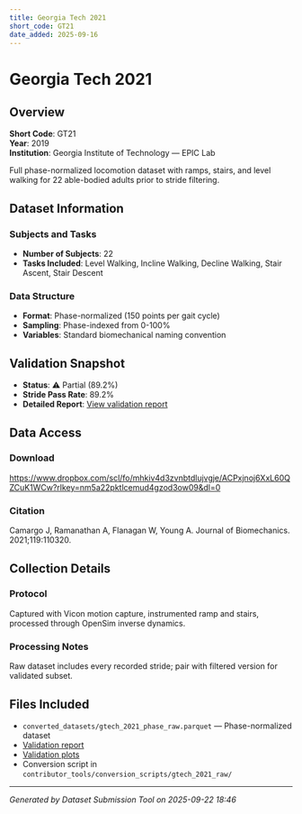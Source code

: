 ```yaml
---
title: Georgia Tech 2021
short_code: GT21
date_added: 2025-09-16
---
```


# Georgia Tech 2021

## Overview

**Short Code**: GT21  
**Year**: 2019  
**Institution**: Georgia Institute of Technology — EPIC Lab  

Full phase-normalized locomotion dataset with ramps, stairs, and level walking for 22 able-bodied adults prior to stride filtering.

## Dataset Information

### Subjects and Tasks
- **Number of Subjects**: 22
- **Tasks Included**: Level Walking, Incline Walking, Decline Walking, Stair Ascent, Stair Descent

### Data Structure
- **Format**: Phase-normalized (150 points per gait cycle)
- **Sampling**: Phase-indexed from 0-100%
- **Variables**: Standard biomechanical naming convention

## Validation Snapshot

- **Status**: ⚠️ Partial (89.2%)
- **Stride Pass Rate**: 89.2%
- **Detailed Report**: [View validation report](./gtech_2021_raw_validation.md)

## Data Access

### Download
https://www.dropbox.com/scl/fo/mhkiv4d3zvnbtdlujvgje/ACPxjnoj6XxL60QZCuK1WCw?rlkey=nm5a22pktlcemud4gzod3ow09&dl=0

### Citation
Camargo J, Ramanathan A, Flanagan W, Young A. Journal of Biomechanics. 2021;119:110320.

## Collection Details

### Protocol
Captured with Vicon motion capture, instrumented ramp and stairs, processed through OpenSim inverse dynamics.

### Processing Notes
Raw dataset includes every recorded stride; pair with filtered version for validated subset.

## Files Included

- `converted_datasets/gtech_2021_phase_raw.parquet` — Phase-normalized dataset
- [Validation report](./gtech_2021_raw_validation.md)
- [Validation plots](./validation_plots/gtech_2021_raw/index.md)
- Conversion script in `contributor_tools/conversion_scripts/gtech_2021_raw/`

---

*Generated by Dataset Submission Tool on 2025-09-22 18:46*
